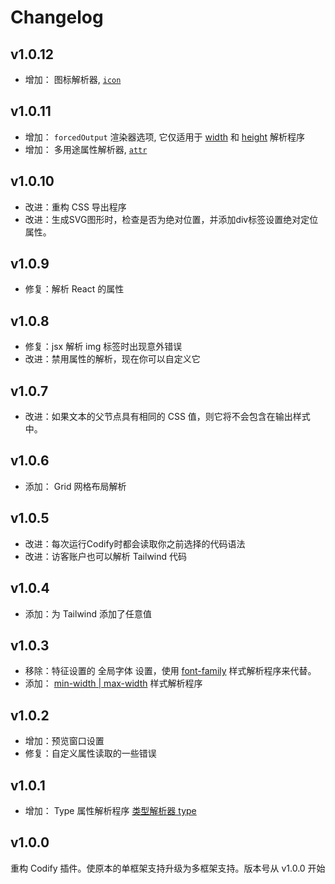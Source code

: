 # Changelog

## v1.0.12
- 增加： 图标解析器, [`icon`](./guide/component-parsers.html#图标解析器-icon)


## v1.0.11
- 增加： `forcedOutput` 渲染器选项, 它仅适用于 [width](./guide/style-parsers.html#width) 和 [height](./guide/style-parsers.html#height) 解析程序
- 增加： 多用途属性解析器, [`attr`](./guide/component-parsers.html#多用途属性解析器-attr)

## v1.0.10
- 改进：重构 CSS 导出程序
- 改进：生成SVG图形时，检查是否为绝对位置，并添加div标签设置绝对定位属性。

## v1.0.9
- 修复：解析 React 的属性

## v1.0.8
- 修复：jsx 解析 img 标签时出现意外错误
- 改进：禁用属性的解析，现在你可以自定义它

## v1.0.7
- 改进：如果文本的父节点具有相同的 CSS 值，则它将不会包含在输出样式中。

## v1.0.6
- 添加： Grid 网格布局解析

## v1.0.5
- 改进：每次运行Codify时都会读取你之前选择的代码语法
- 改进：访客账户也可以解析 Tailwind 代码

## v1.0.4
- 添加：为 Tailwind 添加了任意值

## v1.0.3

- 移除：特征设置的 全局字体 设置，使用 [font-family](/guide/style-parsers#font-family) 样式解析程序来代替。
- 添加： [min-width | max-width](/guide/style-parsers#win-width) 样式解析程序

## v1.0.2

- 增加：预览窗口设置
- 修复：自定义属性读取的一些错误

## v1.0.1

- 增加： Type 属性解析程序 [类型解析器 type](/guide/style-parsers#类型解析器-type)

## v1.0.0

重构 Codify 插件。使原本的单框架支持升级为多框架支持。版本号从 v1.0.0 开始